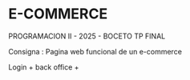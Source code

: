 # E-COMMERCE 
PROGRAMACION II - 2025 - BOCETO TP FINAL

Consigna  : Pagina web funcional de un e-commerce

Login + back office + 